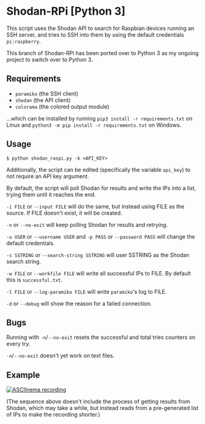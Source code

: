 # Shodan-RPi [Python 3]

This script uses the Shodan API to search for Raspbian devices running an SSH server, and tries to SSH into them by using the default credentials `pi:raspberry`.

This branch of Shodan-RPi has been ported over to Python 3 as my ongoing project to switch over to Python 3.

## Requirements
* `paramiko` (the SSH client)  
* `shodan` (the API client)
* `colorama` (the colored output module)

...which can be installed by running `pip3 install -r requirements.txt` on Linux and `python3 -m pip install -r requirements.txt` on Windows.

## Usage
```
$ python shodan_raspi.py -k <API_KEY>
```
Additionally, the script can be edited (specifically the variable `api_key`) to not require an API key argument.

By default, the script will poll Shodan for results and write the IPs into a list, trying them until it reaches the end.

`-i FILE` or `--input FILE` will do the same, but instead using FILE as the source. If FILE doesn't exist, it will be created.

`-n` or `--no-exit` will keep polling Shodan for results and retrying.

`-u USER` or `--username USER` and `-p PASS` or `--password PASS` will change the default credentials.

`-s SSTRING` or `--search-string SSTRING` will user SSTRING as the Shodan search string.

`-w FILE` or `--workfile FILE` will write all successful IPs to FILE. By default this is `successful.txt`.

`-l FILE` or `--log-paramiko FILE` will write `paramiko`'s log to FILE.

`-d` or `--debug` will show the reason for a failed connection.

## Bugs

Running with `-n`/`--no-exit` resets the successful and total tries counters on every try.

`-n`/`--no-exit` doesn't yet work on text files.

## Example
[![ASCIInema recording](https://asciinema.org/a/RE6ze9T70wtJxL5IFmo7KFowW.png)](https://asciinema.org/a/RE6ze9T70wtJxL5IFmo7KFowW)

(The sequence above doesn't include the process of getting results from Shodan, which may take a while, but instead reads from a pre-generated list of IPs to make the recording shorter.)
